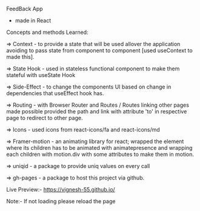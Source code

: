FeedBack App
 - made in React

 Concepts and methods Learned:

 => Context - to provide a state that will be used allover the application avoiding to pass state from component to component [used useContext to made this].

 => State Hook - used in stateless functional component to make them stateful with useState Hook

 => Side-Effect - to change the components UI based on change in dependencies that useEffect hook has.

 => Routing - with Browser Router and Routes / Routes linking other pages made possible provided the path and link with attribute 'to' in respective page to redirect to other page.

 => Icons - used icons from react-icons/fa and react-icons/md

 => Framer-motion - an animating library for react; wrapped the element where its children has to be animated with animatepresence and wrapping each children with motion.div with some attributes to make them in motion.

 => uniqid - a package to provide uniq values on every call

 => gh-pages - a package to host this project via github.


 Live Preview:- https://vignesh-55.github.io/

 Note:- If not loading please reload the page